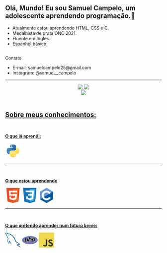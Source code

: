 ## Olá, Mundo! Eu sou Samuel Campelo, um adolescente aprendendo programação.👋

- Atualmente estou aprendendo HTML, CSS e C.
- Medalhista de prata ONC 2021.
- Fluente em Inglês.
- Espanhol básico.

##

Contato
<ul>
  <li>E-mail: samuelcampelo25@gmail.com</li>
  <li>Instagram: @samuel__campelo</li>  
</ul>
  
<hr>

<div align="center">
  <a href="https://github.com/OrekiHoutarouu">
  <img height="165em" src="https://github-readme-stats.vercel.app/api/top-langs/?username=OrekiHoutarouu&count_private=true&layout=compact&theme=radical"/>
  <img height="165em" src="https://github-readme-stats.vercel.app/api/?username=OrekiHoutarouu&count_private=true&show_icons=true&theme=radical"/>
</div>
    
<div align="center">
 <a href="https://github.com/OrekiHoutarouu">
 <img height="165em" src="https://github-readme-streak-stats.herokuapp.com/?user=OrekiHoutarouu&theme=radical"/>
</div>
   
<br>

## **Sobre meus conhecimentos:**
<br>

**O que já aprendi:**
<div style="display: inline-block;">
    <img width="50px" src="https://raw.githubusercontent.com/devicons/devicon/master/icons/python/python-original.svg" alt="Python-Icon">
</div>
<hr>
<br>

**O que estou aprendendo**
<div style="display: inline-block;">
    <img width="50px" src="https://raw.githubusercontent.com/devicons/devicon/master/icons/html5/html5-original.svg" alt="HTML5-Icon">
    <img width="50px" src="https://raw.githubusercontent.com/devicons/devicon/master/icons/css3/css3-original.svg" alt="CSS3-Icon">
    <img width="50px" src="https://raw.githubusercontent.com/devicons/devicon/master/icons/c/c-original.svg" alt="C-Icon">
</div>
<hr>
<br>

**O que pretendo aprender num futuro breve:**
<div style="display: inline-block;">
    <img width="50px" src="https://raw.githubusercontent.com/devicons/devicon/master/icons/mysql/mysql-original.svg" alt="MySQL-Icon">
    <img width="50px" src="https://raw.githubusercontent.com/devicons/devicon/master/icons/php/php-original.svg" alt="PHP-Icon">
    <img width="50px" src="https://raw.githubusercontent.com/devicons/devicon/master/icons/javascript/javascript-original.svg" alt="JS-Icon">
</div>
